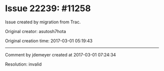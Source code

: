 # Issue 22239: #11258

Issue created by migration from Trac.

Original creator: asutosh7hota

Original creation time: 2017-03-01 05:19:43




---

Comment by jdemeyer created at 2017-03-01 07:24:34

Resolution: invalid
